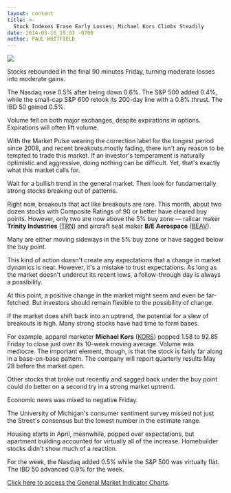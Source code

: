 ```yaml
---
layout: content
title: >-
  Stock Indexes Erase Early Losses; Michael Kors Climbs Steadily
date: 2014-05-16 19:03 -0700
author: PAUL WHITFIELD
---
```






![](https://www.investors.com/wp-content/uploads/ibd-migrated-images/MPv_140519_635358507531472371.png)









Stocks rebounded in the final 90 minutes Friday, turning moderate losses into moderate gains.

  

The Nasdaq rose 0.5% after being down 0.6%. The S&P 500 added 0.4%, while the small-cap S&P 600 retook its 200-day line with a 0.8% thrust. The IBD 50 gained 0.5%.

  

Volume fell on both major exchanges, despite expirations in options. Expirations will often lift volume.

  

With the Market Pulse wearing the correction label for the longest period since 2008, and recent breakouts mostly fading, there isn't any reason to be tempted to trade this market. If an investor's temperament is naturally optimistic and aggressive, doing nothing can be difficult. Yet, that's exactly what this market calls for.

  

Wait for a bullish trend in the general market. Then look for fundamentally strong stocks breaking out of patterns.

  

Right now, breakouts that act like breakouts are rare. This month, about two dozen stocks with Composite Ratings of 90 or better have cleared buy points. However, only two are now above the 5% buy zone — railcar maker **Trinity Industries** ([TRN](https://research.investors.com/quote.aspx?symbol=TRN)) and aircraft seat maker **B/E Aerospace** ([BEAV](https://research.investors.com/quote.aspx?symbol=BEAV)).

  

Many are either moving sideways in the 5% buy zone or have sagged below the buy point.

  

This kind of action doesn't create any expectations that a change in market dynamics is near. However, it's a mistake to trust expectations. As long as the market doesn't undercut its recent lows, a follow-through day is always a possibility.

  

At this point, a positive change in the market might seem and even be far-fetched. But investors should remain flexible to the possibility of change.

  

If the market does shift back into an uptrend, the potential for a slew of breakouts is high. Many strong stocks have had time to form bases.

  

For example, apparel marketer **Michael Kors** ([KORS](https://research.investors.com/quote.aspx?symbol=KORS)) popped 1.58 to 92.85 Friday to close just over its 10-week moving average. Volume was mediocre. The important element, though, is that the stock is fairly far along in a base-on-base pattern. The company will report quarterly results May 28 before the market open.

  

Other stocks that broke out recently and sagged back under the buy point could do better on a second try in a strong market uptrend.

  

Economic news was mixed to negative Friday.

  

The University of Michigan's consumer sentiment survey missed not just the Street's consensus but the lowest number in the estimate range.

  

Housing starts in April, meanwhile, popped over expectations, but apartment building accounted for virtually all of the increase. Homebuilder stocks didn't show much of a reaction.

  

For the week, the Nasdaq added 0.5% while the S&P 500 was virtually flat. The IBD 50 advanced 0.9% for the week.

  

[Click here to access the General Market Indicator Charts](https://www.investors.com/pdf/GMI_051914.pdf).




